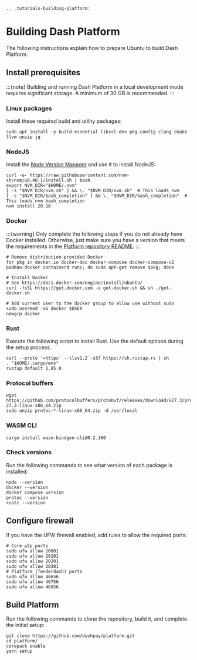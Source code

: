 ```{eval-rst}
.. _tutorials-building-platform:
```

# Building Dash Platform

The following instructions explain how to prepare Ubuntu to build Dash Platform.

## Install prerequisites

:::{note}
Building and running Dash Platform in a local development mode requires significant storage. A minimum of 30 GB is recommended.
:::

### Linux packages

Install these required build and utility packages:

``` shell
sudo apt install -y build-essential libssl-dev pkg-config clang cmake llvm unzip jq
```

### NodeJS

Install the [Node Version Manager](https://github.com/nvm-sh/nvm) and use it to install NodeJS:

``` shell
curl -o- https://raw.githubusercontent.com/nvm-sh/nvm/v0.40.1/install.sh | bash
export NVM_DIR="$HOME/.nvm"
[ -s "$NVM_DIR/nvm.sh" ] && \. "$NVM_DIR/nvm.sh"  # This loads nvm
[ -s "$NVM_DIR/bash_completion" ] && \. "$NVM_DIR/bash_completion"  # This loads nvm bash_completion
nvm install 20.18
```

### Docker

:::{warning}
Only complete the following steps if you do not already have Docker installed. Otherwise, just make sure you have a version that meets the requirements in the [Platform repository README](https://github.com/dashpay/platform?tab=readme-ov-file#how-to-build-and-set-up-a-node-from-the-code-in-this-repo).
:::

``` shell
# Remove distribution-provided Docker
for pkg in docker.io docker-doc docker-compose docker-compose-v2 podman-docker containerd runc; do sudo apt-get remove $pkg; done

# Install Docker
# See https://docs.docker.com/engine/install/ubuntu/
curl -fsSL https://get.docker.com -o get-docker.sh && sh ./get-docker.sh

# Add current user to the docker group to allow use without sudo
sudo usermod -aG docker $USER
newgrp docker
```

### Rust

Execute the following script to install Rust. Use the default options during the setup process.

``` shell
curl --proto '=https' --tlsv1.2 -sSf https://sh.rustup.rs | sh
. "$HOME/.cargo/env"
rustup default 1.85.0
```

### Protocol buffers

``` shell
wget https://github.com/protocolbuffers/protobuf/releases/download/v27.3/protoc-27.3-linux-x86_64.zip
sudo unzip protoc-*-linux-x86_64.zip -d /usr/local
```

### WASM CLI

``` shell
cargo install wasm-bindgen-cli@0.2.100
```

### Check versions

Run the following commands to see what version of each package is installed:

``` shell
node --version
docker --version
docker compose version
protoc --version
rustc --version
```

## Configure firewall

If you have the UFW firewall enabled, add rules to allow the required ports:

``` shell
# Core p2p ports
sudo ufw allow 20001
sudo ufw allow 20101
sudo ufw allow 20201
sudo ufw allow 20301
# Platform (Tenderdash) ports
sudo ufw allow 46656
sudo ufw allow 46756
sudo ufw allow 46856
```

## Build Platform

Run the following commands to clone the repository, build it, and complete the initial setup:

``` shell
git clone https://github.com/dashpay/platform.git
cd platform/
corepack enable
yarn setup
```
